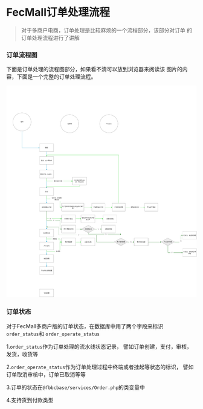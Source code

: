 FecMall订单处理流程
============

> 对于多商户电商，订单处理是比较麻烦的一个流程部分，该部分对订单
的订单处理流程进行了讲解

### 订单流程图

下面是订单处理的流程图部分，如果看不清可以放到浏览器来阅读该
图片的内容，下面是一个完整的订单处理流程。

![xx](images/order.png)


### 订单状态

对于FecMall多商户版的订单状态，在数据库中用了两个字段来标识
`order_status`和 `order_operate_status`

1.`order_status`作为订单处理的流水线状态记录，
譬如订单创建，支付，审核，发货，收货等

2.`order_operate_status`作为订单处理过程中终端或者挂起等状态的标识，
譬如订单取消审核中，订单已取消等等

3.订单的状态在`@fbbcbase/services/Order.php`的类变量中

4.支持货到付款类型






















